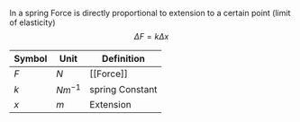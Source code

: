 In a spring Force is directly proportional to extension to a certain point (limit of elasticity)
$$\Delta F = k \Delta x$$

| Symbol | Unit | Definition |
| ---- | ---- | ---- |
| $F$ | $N$ | [[Force]] |
| $k$ | $Nm^{-1}$ | spring Constant |
| $x$ | $m$ | Extension |
